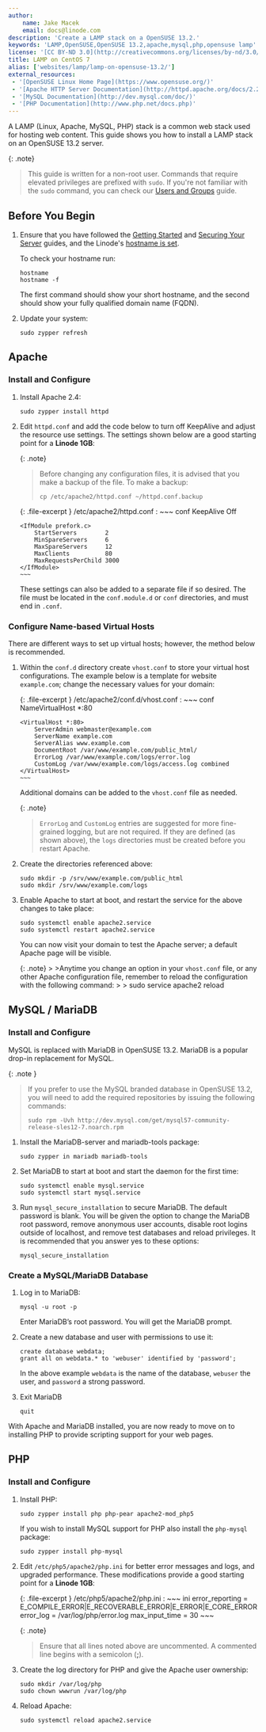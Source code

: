 ```yaml
---
author:
    name: Jake Macek
    email: docs@linode.com
description: 'Create a LAMP stack on a OpenSUSE 13.2.'
keywords: 'LAMP,OpenSUSE,OpenSUSE 13.2,apache,mysql,php,opensuse lamp'
license: '[CC BY-ND 3.0](http://creativecommons.org/licenses/by-nd/3.0/us/)'
title: LAMP on CentOS 7
alias: ['websites/lamp/lamp-on-opensuse-13.2/']
external_resources:
 - '[OpenSUSE Linux Home Page](https://www.opensuse.org/)'
 - '[Apache HTTP Server Documentation](http://httpd.apache.org/docs/2.2/)'
 - '[MySQL Documentation](http://dev.mysql.com/doc/)'
 - '[PHP Documentation](http://www.php.net/docs.php)'
---
```


A LAMP (Linux, Apache, MySQL, PHP) stack is a common web stack used for hosting web content. This guide shows you how to install a LAMP stack on an OpenSUSE 13.2 server.

{: .note}
>
>This guide is written for a non-root user. Commands that require elevated privileges are prefixed with `sudo`. If you're not familiar with the `sudo` command, you can check our [Users and Groups](/docs/tools-reference/linux-users-and-groups) guide.

## Before You Begin

1.  Ensure that you have followed the [Getting Started](/docs/getting-started) and [Securing Your Server](/docs/security/securing-your-server) guides, and the Linode's [hostname is set](/docs/getting-started#setting-the-hostname).

    To check your hostname run:

        hostname
        hostname -f

    The first command should show your short hostname, and the second should show your fully qualified domain name (FQDN).

2.  Update your system:

        sudo zypper refresh


## Apache

### Install and Configure

1.  Install Apache 2.4:

        sudo zypper install httpd

2.  Edit `httpd.conf` and add the code below to turn off KeepAlive and adjust the resource use settings. The settings shown below are a good starting point for a **Linode 1GB**:

    {: .note}
    >
    >Before changing any configuration files, it is advised that you make a backup of the file. To make a backup:
    >
    >     cp /etc/apache2/httpd.conf ~/httpd.conf.backup

    {: .file-excerpt }
    /etc/apache2/httpd.conf
    :   ~~~ conf
        KeepAlive Off


        <IfModule prefork.c>
            StartServers        2
            MinSpareServers     6
            MaxSpareServers     12
            MaxClients          80
            MaxRequestsPerChild 3000
        </IfModule>
        ~~~

    These settings can also be added to a separate file if so desired. The file must be located in the `conf.module.d` or `conf` directories, and must end in `.conf`.


### Configure Name-based Virtual Hosts

There are different ways to set up virtual hosts; however, the method below is recommended.

1.  Within the `conf.d` directory create `vhost.conf` to store your virtual host configurations. The example below is a template for website `example.com`; change the necessary values for your domain:

    {: .file-excerpt }
    /etc/apache2/conf.d/vhost.conf
    :   ~~~ conf
        NameVirtualHost *:80

        <VirtualHost *:80>
            ServerAdmin webmaster@example.com
            ServerName example.com
            ServerAlias www.example.com
            DocumentRoot /var/www/example.com/public_html/
            ErrorLog /var/www/example.com/logs/error.log
            CustomLog /var/www/example.com/logs/access.log combined
        </VirtualHost>
        ~~~

    Additional domains can be added to the `vhost.conf` file as needed.

    {: .note}
    >
    >`ErrorLog` and `CustomLog` entries are suggested for more fine-grained logging, but are not required. If they are defined (as shown above), the `logs` directories must be created before you restart Apache.

2.  Create the directories referenced above:

        sudo mkdir -p /srv/www/example.com/public_html
        sudo mkdir /srv/www/example.com/logs

3.  Enable Apache to start at boot, and restart the service for the above changes to take place:

        sudo systemctl enable apache2.service
        sudo systemctl restart apache2.service

    You can now visit your domain to test the Apache server; a default Apache page will be visible.

    {: .note}
        >
        >Anytime you change an option in your `vhost.conf` file, or any other Apache configuration file, remember to reload the configuration with the following command:
        >
        >     sudo service apache2 reload

## MySQL / MariaDB

### Install and Configure

MySQL is replaced with MariaDB in OpenSUSE 13.2. MariaDB is a popular drop-in replacement for MySQL.

{: .note }
>
> If you prefer to use the MySQL branded database in OpenSUSE 13.2, you will need to add the required repositories by issuing the following commands:
>
>     sudo rpm -Uvh http://dev.mysql.com/get/mysql57-community-release-sles12-7.noarch.rpm

1.  Install the MariaDB-server and mariadb-tools package:

        sudo zypper in mariadb mariadb-tools

2.  Set MariaDB to start at boot and start the daemon for the first time:

        sudo systemctl enable mysql.service
        sudo systemctl start mysql.service

3.  Run `mysql_secure_installation` to secure MariaDB. The default password is blank. You will be given the option to change the MariaDB root password, remove anonymous user accounts, disable root logins outside of localhost, and remove test databases and reload privileges. It is recommended that you answer yes to these options:

        mysql_secure_installation



### Create a MySQL/MariaDB Database

1.  Log in to MariaDB:

        mysql -u root -p

    Enter MariaDB’s root password. You will get the MariaDB prompt.

2.  Create a new database and user with permissions to use it:

        create database webdata;
        grant all on webdata.* to 'webuser' identified by 'password';

    In the above example `webdata` is the name of the database, `webuser` the user, and `password` a strong password.

5.  Exit MariaDB

        quit

With Apache and MariaDB installed, you are now ready to move on to installing PHP to provide scripting support for your web pages.


## PHP

###  Install and Configure

1.  Install PHP:

        sudo zypper install php php-pear apache2-mod_php5

    If you wish to install MySQL support for PHP also install the `php-mysql` package:

        sudo zypper install php-mysql


2.  Edit `/etc/php5/apache2/php.ini` for better error messages and logs, and upgraded performance. These modifications provide a good starting point for a **Linode 1GB**:

    {: .file-excerpt }
    /etc/php5/apache2/php.ini
    :   ~~~ ini
        error_reporting = E_COMPILE_ERROR|E_RECOVERABLE_ERROR|E_ERROR|E_CORE_ERROR
        error_log = /var/log/php/error.log
        max_input_time = 30
        ~~~

    {: .note}
    >
    >Ensure that all lines noted above are uncommented. A commented line begins with a semicolon (**;**).

3.  Create the log directory for PHP and give the Apache user ownership:

        sudo mkdir /var/log/php
        sudo chown wwwrun /var/log/php

4.  Reload Apache:

        sudo systemctl reload apache2.service
